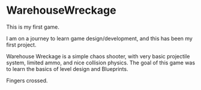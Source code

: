 # WarehouseWreckage
This is my first game.

I am on a journey to learn game design/development, and this has been my first project.

Warehouse Wreckage is a simple chaos shooter, with very basic projectile system, limited ammo, and nice collision physics.
The goal of this game was to learn the basics of level design and Blueprints.

Fingers crossed.
